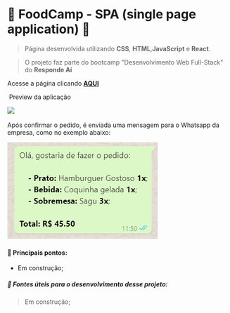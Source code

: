 #    :stew: FoodCamp - SPA (single page application) :hamburger:

> Página desenvolvida utilizando **CSS**, **HTML**,**JavaScript** e **React**. 

> O projeto faz parte do bootcamp "Desenvolvimento Web Full-Stack" do **Responde Aí**



Acesse a página clicando **<a href="https://projeto8-react-food-camp.vercel.app/">AQUI</a>**

​																									Preview da aplicação

<img src="public/imgs/react_foodcamp.gif" />

Após confirmar o pedido, é enviada uma mensagem para o Whatsapp da empresa, como no exemplo abaixo:

<img src="public/imgs/whats_message_example.png" />






#### :wrench: ​​Principais pontos: 

+ Em construção;



##### :page_with_curl: ​Fontes úteis para o desenvolvimento desse projeto: 

> Em construção;